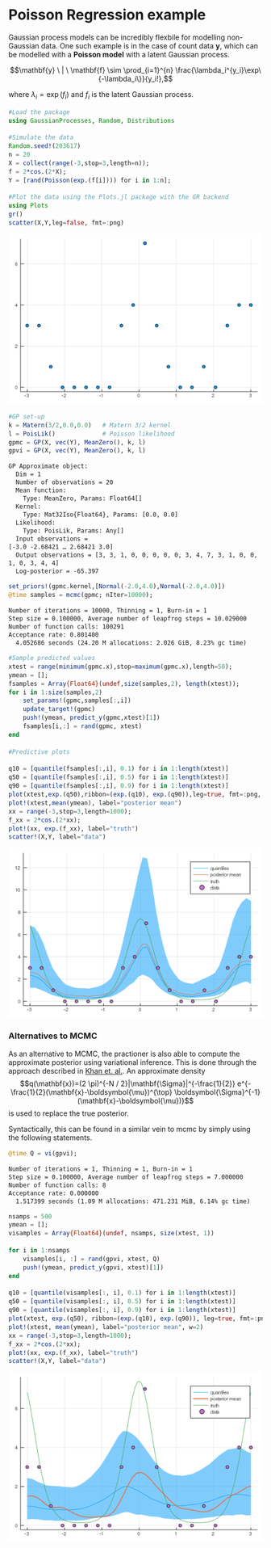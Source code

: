# Poisson Regression example

Gaussian process models can be incredibly flexbile for modelling non-Gaussian data. One such example is in the case of count data $\mathbf{y}$, which can be modelled with a __Poisson model__ with a latent Gaussian process.

```math
\mathbf{y} \ | \ \mathbf{f} \sim \prod_{i=1}^{n} \frac{\lambda_i^{y_i}\exp\{-\lambda_i\}}{y_i!},
```
where $\lambda_i=\exp(f_i)$ and $f_i$ is the latent Gaussian process.

```julia
#Load the package
using GaussianProcesses, Random, Distributions

#Simulate the data
Random.seed!(203617)
n = 20
X = collect(range(-3,stop=3,length=n));
f = 2*cos.(2*X);
Y = [rand(Poisson(exp.(f[i]))) for i in 1:n];

#Plot the data using the Plots.jl package with the GR backend
using Plots
gr()
scatter(X,Y,leg=false, fmt=:png)
```

![png](Poisson_regression_files/Poisson_regression_1_0.png)


```julia
#GP set-up
k = Matern(3/2,0.0,0.0)   # Matern 3/2 kernel
l = PoisLik()             # Poisson likelihood
gpmc = GP(X, vec(Y), MeanZero(), k, l)
gpvi = GP(X, vec(Y), MeanZero(), k, l)
```




    GP Approximate object:
      Dim = 1
      Number of observations = 20
      Mean function:
        Type: MeanZero, Params: Float64[]
      Kernel:
        Type: Mat32Iso{Float64}, Params: [0.0, 0.0]
      Likelihood:
        Type: PoisLik, Params: Any[]
      Input observations =
    [-3.0 -2.68421 … 2.68421 3.0]
      Output observations = [3, 3, 1, 0, 0, 0, 0, 0, 3, 4, 7, 3, 1, 0, 0, 1, 0, 3, 4, 4]
      Log-posterior = -65.397




```julia
set_priors!(gpmc.kernel,[Normal(-2.0,4.0),Normal(-2.0,4.0)])
@time samples = mcmc(gpmc; nIter=10000);
```

    Number of iterations = 10000, Thinning = 1, Burn-in = 1
    Step size = 0.100000, Average number of leapfrog steps = 10.029000
    Number of function calls: 100291
    Acceptance rate: 0.801400
      4.052686 seconds (24.20 M allocations: 2.026 GiB, 8.23% gc time)



```julia
#Sample predicted values
xtest = range(minimum(gpmc.x),stop=maximum(gpmc.x),length=50);
ymean = [];
fsamples = Array{Float64}(undef,size(samples,2), length(xtest));
for i in 1:size(samples,2)
    set_params!(gpmc,samples[:,i])
    update_target!(gpmc)
    push!(ymean, predict_y(gpmc,xtest)[1])
    fsamples[i,:] = rand(gpmc, xtest)
end

#Predictive plots

q10 = [quantile(fsamples[:,i], 0.1) for i in 1:length(xtest)]
q50 = [quantile(fsamples[:,i], 0.5) for i in 1:length(xtest)]
q90 = [quantile(fsamples[:,i], 0.9) for i in 1:length(xtest)]
plot(xtest,exp.(q50),ribbon=(exp.(q10), exp.(q90)),leg=true, fmt=:png, label="quantiles")
plot!(xtest,mean(ymean), label="posterior mean")
xx = range(-3,stop=3,length=1000);
f_xx = 2*cos.(2*xx);
plot!(xx, exp.(f_xx), label="truth")
scatter!(X,Y, label="data")
```

![png](Poisson_regression_files/Poisson_regression_4_0.png)


### Alternatives to MCMC

As an alternative to MCMC, the practioner is also able to compute the approximate posterior using variational inference. This is done through the approach described in [Khan et. al.](http://papers.nips.cc/paper/4535-fast-bayesian-inference-for-non-conjugate-gaussian-process-regression). An approximate density $$q(\mathbf{x})=(2 \pi)^{-N / 2}|\mathbf{\Sigma}|^{-\frac{1}{2}} e^{-\frac{1}{2}(\mathbf{x}-\boldsymbol{\mu})^{\top} \boldsymbol{\Sigma}^{-1}(\mathbf{x}-\boldsymbol{\mu})}$$ is used to replace the true posterior.

Syntactically, this can be found in a similar vein to mcmc by simply using the following statements.


```julia
@time Q = vi(gpvi);
```

    Number of iterations = 1, Thinning = 1, Burn-in = 1
    Step size = 0.100000, Average number of leapfrog steps = 7.000000
    Number of function calls: 8
    Acceptance rate: 0.000000
      1.517399 seconds (1.09 M allocations: 471.231 MiB, 6.14% gc time)



```julia
nsamps = 500
ymean = [];
visamples = Array{Float64}(undef, nsamps, size(xtest, 1))

for i in 1:nsamps
    visamples[i, :] = rand(gpvi, xtest, Q)
    push!(ymean, predict_y(gpvi, xtest)[1])
end

q10 = [quantile(visamples[:, i], 0.1) for i in 1:length(xtest)]
q50 = [quantile(visamples[:, i], 0.5) for i in 1:length(xtest)]
q90 = [quantile(visamples[:, i], 0.9) for i in 1:length(xtest)]
plot(xtest, exp.(q50), ribbon=(exp.(q10), exp.(q90)), leg=true, fmt=:png, label="quantiles")
plot!(xtest, mean(ymean), label="posterior mean", w=2)
xx = range(-3,stop=3,length=1000);
f_xx = 2*cos.(2*xx);
plot!(xx, exp.(f_xx), label="truth")
scatter!(X,Y, label="data")
```

![png](Poisson_regression_files/Poisson_regression_7_0.png)

